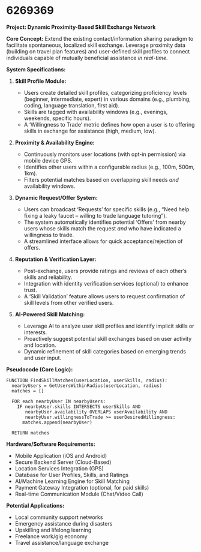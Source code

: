 # 6269369

**Project: Dynamic Proximity-Based Skill Exchange Network**

**Core Concept:** Extend the existing contact/information sharing paradigm to facilitate spontaneous, localized skill exchange. Leverage proximity data (building on travel plan features) and user-defined skill profiles to connect individuals capable of mutually beneficial assistance *in real-time*.

**System Specifications:**

1.  **Skill Profile Module:**
    *   Users create detailed skill profiles, categorizing proficiency levels (beginner, intermediate, expert) in various domains (e.g., plumbing, coding, language translation, first aid).
    *   Skills are tagged with availability windows (e.g., evenings, weekends, specific hours).
    *   A ‘Willingness to Trade’ metric defines how open a user is to offering skills in exchange for assistance (high, medium, low).

2.  **Proximity & Availability Engine:**
    *   Continuously monitors user locations (with opt-in permission) via mobile device GPS.
    *   Identifies other users within a configurable radius (e.g., 100m, 500m, 1km).
    *   Filters potential matches based on overlapping skill needs *and* availability windows.

3.  **Dynamic Request/Offer System:**
    *   Users can broadcast ‘Requests’ for specific skills (e.g., “Need help fixing a leaky faucet – willing to trade language tutoring”).
    *   The system automatically identifies potential ‘Offers’ from nearby users whose skills match the request *and* who have indicated a willingness to trade.
    *   A streamlined interface allows for quick acceptance/rejection of offers.

4.  **Reputation & Verification Layer:**
    *   Post-exchange, users provide ratings and reviews of each other’s skills and reliability.
    *   Integration with identity verification services (optional) to enhance trust.
    *   A ‘Skill Validation’ feature allows users to request confirmation of skill levels from other verified users.

5.  **AI-Powered Skill Matching:**
    *   Leverage AI to analyze user skill profiles and identify implicit skills or interests.
    *   Proactively suggest potential skill exchanges based on user activity and location.
    *   Dynamic refinement of skill categories based on emerging trends and user input.

**Pseudocode (Core Logic):**

```
FUNCTION FindSkillMatches(userLocation, userSkills, radius):
  nearbyUsers = GetUsersWithinRadius(userLocation, radius)
  matches = []

  FOR each nearbyUser IN nearbyUsers:
    IF nearbyUser.skills INTERSECTS userSkills AND
       nearbyUser.availability OVERLAPS userAvailability AND
       nearbyUser.willingnessToTrade >= userDesiredWillingness:
      matches.append(nearbyUser)

  RETURN matches
```

**Hardware/Software Requirements:**

*   Mobile Application (iOS and Android)
*   Secure Backend Server (Cloud-Based)
*   Location Services Integration (GPS)
*   Database for User Profiles, Skills, and Ratings
*   AI/Machine Learning Engine for Skill Matching
*   Payment Gateway Integration (optional, for paid skills)
*   Real-time Communication Module (Chat/Video Call)

**Potential Applications:**

*   Local community support networks
*   Emergency assistance during disasters
*   Upskilling and lifelong learning
*   Freelance work/gig economy
*   Travel assistance/language exchange